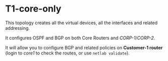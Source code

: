 # T1-core-only

This topology creates all the virtual devices, all the interfaces and related addressing.

It configures OSPF and BGP on both Core Routers and *CORP-1*/*CORP-2*.

It will allow you to configure BGP and related policies on **Customer-1 router** (login to *core1* to check the routes, or use `netlab validate`).
